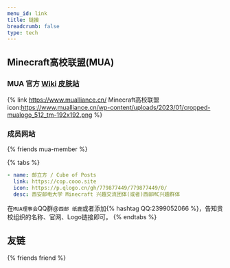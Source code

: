 ```yaml
---
menu_id: link
title: 链接
breadcrumb: false
type: tech
---
```


## Minecraft高校联盟(MUA)

### MUA 官方 [Wiki](https://www.mualliance.cn/wiki) [皮肤站](https://skin.mualliance.ltd/)

{% link https://www.mualliance.cn/ Minecraft高校联盟 icon:https://www.mualliance.cn/wp-content/uploads/2023/01/cropped-mualogo_512_tm-192x192.png %}

### 成员网站

{% friends mua-member %}

{% tabs %}
<!-- tab 邮立方网站信息 -->
```yaml
- name: 邮立方 / Cube of Posts
  link: https://cop.cooo.site
  icon: https://p.qlogo.cn/gh/779877449/779877449/0/
  desc: 西安邮电大学 Minecraft 兴趣交流团体(或者)西邮MC兴趣群体
```
<!-- tab 申请友链 -->
在`MUA理事会`QQ群@`西邮 纸鹿`或者添加{% hashtag QQ:2399052066 %}，告知贵校组织的名称、官网、Logo链接即可。
{% endtabs %}

## 友链

{% friends friend %}

